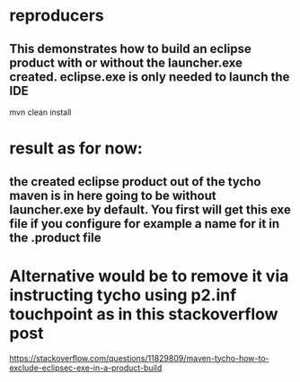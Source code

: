 # reproducers
## This demonstrates how to  build an eclipse product with or without the launcher.exe created. eclipse.exe is only needed to launch the IDE

mvn clean install

# result as for now:
## the created eclipse product out of the tycho maven is in here going to be without launcher.exe by default. You first will get this exe file if you configure for example a name for it in the .product file
<launcher name="demo"></launcher>

# Alternative would be to remove it via instructing tycho using p2.inf touchpoint as in this stackoverflow post
https://stackoverflow.com/questions/11829809/maven-tycho-how-to-exclude-eclipsec-exe-in-a-product-build


